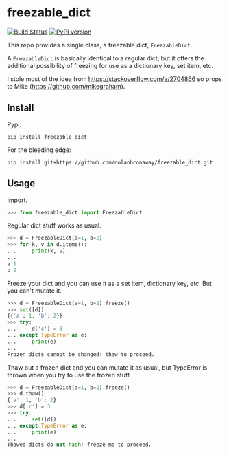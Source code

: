 # freezable_dict

[![Build Status](https://travis-ci.org/nolanbconaway/freezable_dict.svg?branch=master)](https://travis-ci.org/nolanbconaway/freezable_dict)
[![PyPI version](https://badge.fury.io/py/freezable-dict.svg)](https://badge.fury.io/py/freezable-dict)

This repo provides a single class, a freezable dict, `FreezableDict`.

A `FreezableDict` is basically identical to a regular dict, but it offers the
additional possibility of freezing for use as a dictionary key, set item,
etc.

I stole most of the idea from https://stackoverflow.com/a/2704866 so props
to Mike (https://github.com/mikegraham).

## Install

Pypi:

```
pip install freezable_dict
```

For the bleeding edge:

```
pip install git+https://github.com/nolanbconaway/freezable_dict.git
```

## Usage

Import.

```python
>>> from freezable_dict import FreezableDict
```

Regular dict stuff works as usual.

```python
>>> d = FreezableDict(a=1, b=2)
>>> for k, v in d.items():
...     print(k, v)
...
a 1
b 2
```

Freeze your dict and you can use it as a set item, dictionary key, etc.
But you can't mutate it.

```python
>>> d = FreezableDict(a=1, b=2).freeze()
>>> set([d])
{{'a': 1, 'b': 2}}
>>> try:
...     d['c'] = 3
... except TypeError as e:
...     print(e)
...
Frozen dicts cannot be changed! thaw to proceed.
```

Thaw out a frozen dict and you can mutate it as usual, but TypeError is
thrown when you try to use the frozen stuff.

```python
>>> d = FreezableDict(a=1, b=2).freeze()
>>> d.thaw()
{'a': 1, 'b': 2}
>>> d['c'] = 3
>>> try:
...     set([d])
... except TypeError as e:
...     print(e)
...
Thawed dicts do not hash! freeze me to proceed.
```
